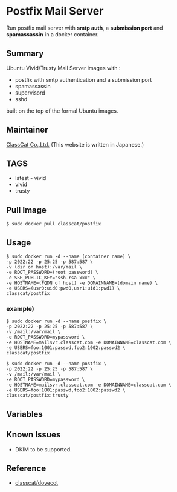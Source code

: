 # Postfix Mail Server

Run postfix mail server with **smtp auth**, a **submission port** and **spamassassin** in a docker container.

## Summary

Ubuntu Vivid/Trusty Mail Server images with :

+ postfix with smtp authentication and a submission port
+ spamassassin
+ supervisord
+ sshd

built on the top of the formal Ubuntu images.

## Maintainer

[ClassCat Co.,Ltd.](http://www.classcat.com/) (This website is written in Japanese.)

## TAGS

+ latest - vivid
+ vivid
+ trusty

## Pull Image

```
$ sudo docker pull classcat/postfix
```

## Usage

```
$ sudo docker run -d --name (container name) \  
-p 2022:22 -p 25:25 -p 587:587 \  
-v (dir on host):/var/mail \  
-e ROOT_PASSWORD=(root password) \  
-e SSH_PUBLIC_KEY="ssh-rsa xxx" \  
-e HOSTNAME=(FQDN of host) -e DOMAINNAME=(domain name) \  
-e USERS=(usr0:uid0:pwd0,usr1:uid1:pwd1) \  
classcat/postfix
```

### example)  

```
$ sudo docker run -d --name postfix \  
-p 2022:22 -p 25:25 -p 587:587 \  
-v /mail:/var/mail \  
-e ROOT_PASSWORD=mypassword \  
-e HOSTNAME=mailsvr.classcat.com -e DOMAINNAME=classcat.com \  
-e USERS=foo:1001:passwd,foo2:1002:passwd2 \  
classcat/postfix
```
```
$ sudo docker run -d --name postfix \  
-p 2022:22 -p 25:25 -p 587:587 \  
-v /mail:/var/mail \  
-e ROOT_PASSWORD=mypassword \  
-e HOSTNAME=mailsvr.classcat.com -e DOMAINNAME=classcat.com \  
-e USERS=foo:1001:passwd,foo2:1002:passwd2 \  
classcat/postfix:trusty
```

## Variables

## Known Issues

+ DKIM to be supported.

## Reference

+ [classcat/dovecot](http://registry.hub.docker.com/u/classcat/dovecot/)
